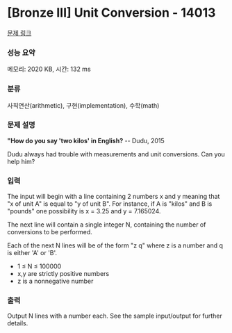 # [Bronze III] Unit Conversion - 14013 

[문제 링크](https://www.acmicpc.net/problem/14013) 

### 성능 요약

메모리: 2020 KB, 시간: 132 ms

### 분류

사칙연산(arithmetic), 구현(implementation), 수학(math)

### 문제 설명

<p><strong>"How do you say 'two kilos' in English?</strong> -- Dudu, 2015</p>

<p>Dudu always had trouble with measurements and unit conversions. Can you help him?</p>

### 입력 

 <p>The input will begin with a line containing 2 numbers x and y meaning that "x of unit A" is equal to "y of unit B". For instance, if A is "kilos" and B is "pounds" one possibility is x = 3.25 and y = 7.165024.</p>

<p>The next line will contain a single integer N, containing the number of conversions to be performed.</p>

<p>Each of the next N lines will be of the form "z q" where z is a number and q is either 'A' or 'B'.</p>

<ul>
	<li>1 ≤ N ≤ 100000</li>
	<li>x,y are strictly positive numbers</li>
	<li>z is a nonnegative number</li>
</ul>

### 출력 

 <p>Output N lines with a number each. See the sample input/output for further details.</p>

